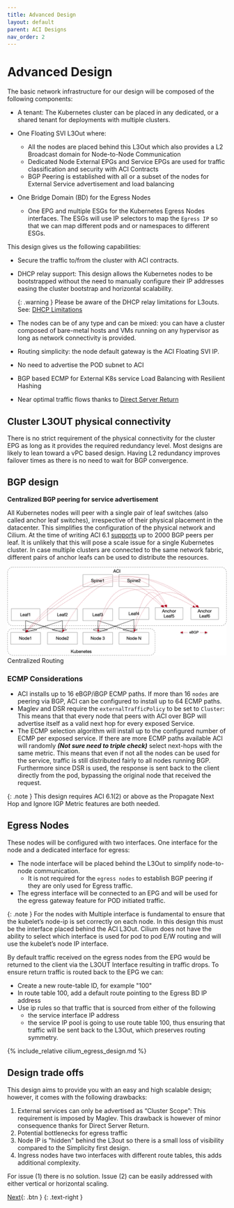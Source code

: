```yaml
---
title: Advanced Design
layout: default
parent: ACI Designs
nav_order: 2
---
```


# Advanced Design

The basic network infrastructure for our design will be composed of the following components:

* A tenant: The Kubernetes cluster can be placed in any dedicated, or a shared tenant for deployments with multiple clusters.
* One Floating SVI L3Out where:
  * All the nodes are placed behind this L3Out which also provides a L2 Broadcast domain for Node-to-Node Communication
  * Dedicated Node External EPGs and Service EPGs are used for traffic classification and security with ACI Contracts
  * BGP Peering is established with all or a subset of the nodes for External Service advertisement and load balancing

* One Bridge Domain (BD) for the Egress Nodes
  * One EPG and multiple ESGs for the Kubernetes Egress Nodes interfaces. The ESGs will use IP selectors to map the `Egress IP` so that we can map different pods and or namespaces to different ESGs.

This design gives us the following capabilities:

* Secure the traffic to/from the cluster with ACI contracts.
* DHCP relay support: This design allows the Kubernetes nodes to be bootstrapped without the need to manually configure their IP addresses easing the cluster bootstrap and horizontal scalability. 

  {: .warning } 
  Please be aware of the DHCP relay limitations for L3outs. See: [DHCP Limitations](https://www.cisco.com/c/en/us/td/cilium-dc-design/docs/dcn/aci/apic/6x/basic-configuration/cisco-apic-basic-configuration-guide-61x/provisioning-core-aci-fabric-services-61x.html#guidelines-and-limitations-for-a-dhcp-relay-policy)

* The nodes can be of any type and can be mixed: you can have a cluster composed of bare-metal hosts and VMs running on any hypervisor as long as network connectivity is provided.
* Routing simplicity: the node default gateway is the ACI Floating SVI IP.
* No need to advertise the POD subnet to ACI
* BGP based ECMP for External K8s service Load Balancing with Resilient Hashing
* Near optimal traffic flows thanks to [Direct Server Return](/cilium-dc-design/docs/fabric_agnostic_features/#direct-server-return)

## Cluster L3OUT physical connectivity

There is no strict requirement of the physical connectivity for the cluster EPG as long as it provides the required redundancy level. Most designs are likely to lean toward a vPC based design. Having L2 redundancy improves failover times as there is no need to wait for BGP convergence.

## BGP design
**Centralized BGP peering for service advertisement**

All Kubernetes nodes will peer with a single pair of leaf switches (also called anchor leaf switches), irrespective of their physical placement in the datacenter. This simplifies the configuration of the physical network and Cilium. At the time of writing ACI 6.1 [supports](https://www.cisco.com/c/en/us/td/cilium-dc-design/docs/dcn/aci/apic/6x/verified-scalability/cisco-aci-verified-scalability-guide-612.html) up to 2000 BGP peers per leaf. It is unlikely that this will pose a scale issue for a single Kubernetes cluster. 
In case multiple clusters are connected to the same network fabric, different pairs of anchor leafs can be used to distribute the resources.

![Centralized Routing](../images/centralized-routing.png)
Centralized Routing

### ECMP Considerations

* ACI installs up to 16 eBGP/iBGP ECMP paths. If more than 16 `nodes` are peering via BGP, ACI can be configured to install up to 64 ECMP paths.
* Maglev and DSR require the `externalTrafficPolicy` to be set to `Cluster`: This means that that every node that peers with ACI over BGP will advertise itself as a valid next hop for every exposed Service.
* The ECMP selection algorithm will install up to the configured number of ECMP per exposed service. If there are more ECMP paths available ACI will randomly ***(Not sure need to triple check)*** select next-hops with the same metric. This means that even if not all the nodes can be used for the service, traffic is still distributed fairly to all nodes running BGP. Furthermore since DSR is used, the response is sent back to the client directly from the pod, bypassing the original node that received the request. 

{: .note }
This design requires ACI 6.1(2) or above as the Propagate Next Hop and Ignore IGP Metric features are both needed.

## Egress Nodes

These nodes will be configured with two interfaces. One interface for the node and a dedicated interface for egress:
* The node interface will be placed behind the L3Out to simplify node-to-node communication.
  * It is not required for the `egress nodes` to establish BGP peering if they are only used for Egress traffic.
* The egress interface will be connected to an EPG and will be used for the egress gateway feature for POD initiated traffic. 

{: .note }
For the nodes with Multiple interface is fundamental to ensure that the kubelet’s node-ip is set correctly on each node. In this design this must be the interface placed behind the ACI L3Out.
Cilium does not have the ability to select which interface is used for pod to pod E/W routing and will use the kubelet’s node IP interface.

By default traffic received on the egress nodes from the EPG would be returned to the client via the L3OUT Interface resulting in traffic drops.
To ensure return traffic is routed back to the EPG we can:

* Create a new route-table ID, for example "100"
* In route table 100, add a default route pointing to the Egress BD IP address
* Use ip rules so that traffic that is sourced from either of the following
  * the service interface IP address
  * the service IP pool 
  is going to use route table 100, thus ensuring that traffic will be sent back to the L3Out, which preserves routing symmetry.

{% include_relative cilium_egress_design.md %}


## Design trade offs

This design aims to provide you with an easy and high scalable design; however, it comes with the following drawbacks:

1. External services can only be advertised as “Cluster Scope”: This requirement is imposed by Maglev. This drawback is however of minor consequence thanks for Direct Server Return. 
2. Potential bottlenecks for egress traffic
3. Node IP is "hidden" behind the L3out so there is a small loss of visibility compared to the Simplicity first design.
4. Ingress nodes have two interfaces with different route tables, this adds additional complexity.

For issue (1) there is no solution. Issue (2) can be easily addressed with either vertical or horizontal scaling.

[Next](/cilium-dc-design/docs/aci/aci_bgp_design/){: .btn }
{: .text-right }